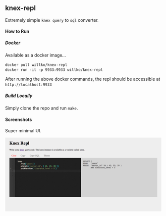 ## knex-repl

Extremely simple `knex query` to `sql` converter.


#### How to Run

##### Docker

Available as a docker image...

```
docker pull willko/knex-repl
docker run -it -p 9933:9933 willko/knex-repl
```

After running the above docker commands, the repl should be
accessible at `http://localhost:9933`

##### Build Locally

Simply clone the repo and run `make`.

#### Screenshots

Super minimal UI.

![alt-text][ex-img]


[ex-img]: ./screenshots/ex-img.png